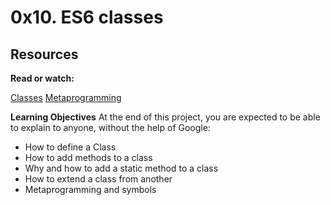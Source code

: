# 0x10. ES6 classes


## Resources
**Read or watch:**

[Classes](https://developer.mozilla.org/en-US/docs/Web/JavaScript/Reference/Classes)
[Metaprogramming](https://www.keithcirkel.co.uk/metaprogramming-in-es6-symbols/#symbolspecies)

**Learning Objectives**
At the end of this project, you are expected to be able to explain to anyone, without the help of Google:

* How to define a Class
* How to add methods to a class
* Why and how to add a static method to a class
* How to extend a class from another
* Metaprogramming and symbols
